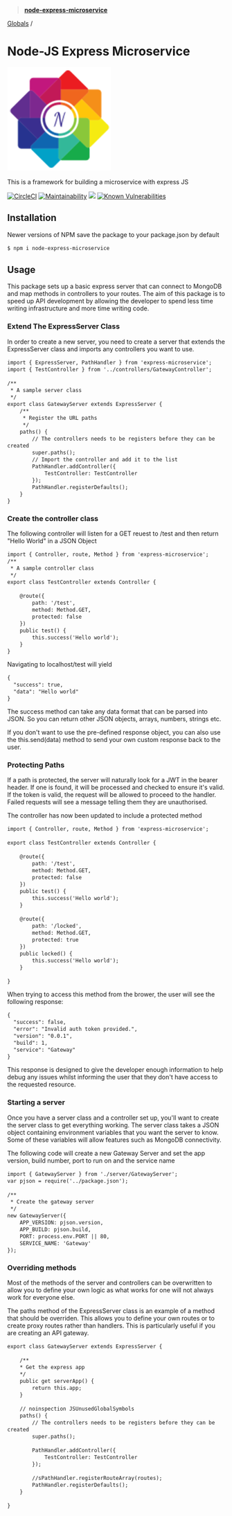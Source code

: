 > **[node-express-microservice](README.md)**

[Globals](globals.md) /

# Node-JS Express Microservice
![Logo](./assets/img/logo.png)

This is a framework for building a microservice with express JS

[![CircleCI](https://circleci.com/gh/lukebellamy053/node-express-microservice/tree/master.svg?style=shield)](https://circleci.com/gh/lukebellamy053/node-express-microservice/tree/master)
[![Maintainability](https://api.codeclimate.com/v1/badges/8f19766e87bd425fb5b6/maintainability)](https://codeclimate.com/github/lukebellamy053/node-express-microservice/maintainability)
<a href="https://codeclimate.com/github/lukebellamy053/node-express-microservice/test_coverage"><img src="https://api.codeclimate.com/v1/badges/8f19766e87bd425fb5b6/test_coverage" /></a>
[![Known Vulnerabilities](https://snyk.io//test/github/lukebellamy053/node-express-microservice/badge.svg?targetFile=package.json)](https://snyk.io//test/github/lukebellamy053/node-express-microservice?targetFile=package.json)
## Installation
Newer versions of NPM save the package to your package.json by default
```sh
$ npm i node-express-microservice
```

## Usage
This package sets up a basic express server that can connect to MongoDB and map methods in controllers to your routes. The aim of this package is to speed up API development by allowing the developer to spend less time writing infrastructure and more time writing code.

### Extend The ExpressServer Class
In order to create a new server, you need to create a server that extends the ExpressServer class and imports any controllers you want to use.

```
import { ExpressServer, PathHandler } from 'express-microservice';
import { TestController } from '../controllers/GatewayController';

/**
 * A sample server class
 */
export class GatewayServer extends ExpressServer {
    /**
     * Register the URL paths
     */
    paths() {
        // The controllers needs to be registers before they can be created
        super.paths();
        // Import the controller and add it to the list
        PathHandler.addController({
            TestController: TestController
        });
        PathHandler.registerDefaults();
    }
} 
```
### Create the controller class
The following controller will listen for a GET reuest to /test and then return "Hello World" in a JSON Object
```
import { Controller, route, Method } from 'express-microservice';
/**
 * A sample controller class
 */
export class TestController extends Controller {

    @route({
        path: '/test',
        method: Method.GET,
        protected: false
    })
    public test() {
        this.success('Hello world');
    }
}
```
Navigating to localhost/test will yield
```
{
  "success": true,
  "data": "Hello world"
}
```

The success method can take any data format that can be parsed into JSON. So you can return other JSON objects, arrays, numbers, strings etc.

If you don't want to use the pre-defined response object, you can also use the this.send(data) method to send your own custom response back to the user.

### Protecting Paths

If a path is protected, the server will naturally look for a JWT in the bearer header. If one is found, it will be processed and checked to ensure it's valid. If the token is valid, the request will be allowed to proceed to the handler. Failed requests will see a message telling them they are unauthorised.

The controller has now been updated to include a protected method
```
import { Controller, route, Method } from 'express-microservice';

export class TestController extends Controller {

    @route({
        path: '/test',
        method: Method.GET,
        protected: false
    })
    public test() {
        this.success('Hello world');
    }

    @route({
        path: '/locked',
        method: Method.GET,
        protected: true
    })
    public locked() {
        this.success('Hello world');
    }

}
```

When trying to access this method from the brower, the user will see the following response:
```
{
  "success": false,
  "error": "Invalid auth token provided.",
  "version": "0.0.1",
  "build": 1,
  "service": "Gateway"
}
```
This response is designed to give the developer enough information to help debug any issues whilst informing the user that they don't have access to the requested resource.

### Starting a server
Once you have a server class and a controller set up, you'll want to create the server class to get everything working. The server class takes a JSON object containing environment variables that you want the server to know. Some of these variables will allow features such as MongoDB connectivity.

The following code will create a new Gateway Server and set the app version, build number, port to run on and the service name
```
import { GatewayServer } from './server/GatewayServer';
var pjson = require('../package.json');

/**
 * Create the gateway server
 */
new GatewayServer({
    APP_VERSION: pjson.version,
    APP_BUILD: pjson.build,
    PORT: process.env.PORT || 80,
    SERVICE_NAME: 'Gateway'
});
```

### Overriding methods

Most of the methods of the server and controllers can be overwritten to allow you to define your own logic as what works for one will not always work for everyone else.

The paths method of the ExpressServer class is an example of a method that should be overriden. This allows you to define your own routes or to create proxy routes rather than handlers. This is particularly useful if you are creating an API gateway.
```
export class GatewayServer extends ExpressServer {

    /**
    * Get the express app
    */
    public get serverApp() {
        return this.app;
    }

    // noinspection JSUnusedGlobalSymbols
    paths() {
        // The controllers needs to be registers before they can be created
        super.paths();

        PathHandler.addController({
            TestController: TestController
        });

        //sPathHandler.registerRouteArray(routes);
        PathHandler.registerDefaults();
    }
    
}
```